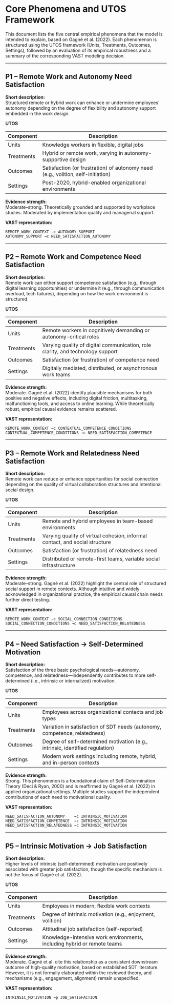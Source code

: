 # Core Phenomena and UTOS Framework

This document lists the five central empirical phenomena that the model is intended to explain, based on Gagné et al. (2022). Each phenomenon is structured using the UTOS framework (Units, Treatments, Outcomes, Settings), followed by an evaluation of its empirical robustness and a summary of the corresponding VAST modeling decision.

---

## **P1 – Remote Work and Autonomy Need Satisfaction**

**Short description:**  
Structured remote or hybrid work can enhance or undermine employees’ autonomy depending on the degree of flexibility and autonomy support embedded in the work design.

**UTOS**

| Component | Description |
|----------|-------------|
| Units | Knowledge workers in flexible, digital jobs |
| Treatments | Hybrid or remote work, varying in autonomy-supportive design |
| Outcomes | Satisfaction (or frustration) of autonomy need (e.g., volition, self-initiation) |
| Settings | Post-2020, hybrid-enabled organizational environments |

**Evidence strength:**  
Moderate–strong. Theoretically grounded and supported by workplace studies. Moderated by implementation quality and managerial support.

**VAST representation:**
```plaintext
REMOTE_WORK_CONTEXT →c AUTONOMY_SUPPORT
AUTONOMY_SUPPORT →c NEED_SATISFACTION_AUTONOMY
```

---

## **P2 – Remote Work and Competence Need Satisfaction**

**Short description:**  
Remote work can either support competence satisfaction (e.g., through digital learning opportunities) or undermine it (e.g., through communication overload, tech failures), depending on how the work environment is structured.

**UTOS**

| Component | Description |
|----------|-------------|
| Units | Remote workers in cognitively demanding or autonomy-critical roles |
| Treatments | Varying quality of digital communication, role clarity, and technology support |
| Outcomes | Satisfaction (or frustration) of competence need |
| Settings | Digitally mediated, distributed, or asynchronous work teams |

**Evidence strength:**  
Moderate. Gagné et al. (2022) identify plausible mechanisms for both positive and negative effects, including digital friction, multitasking, malfunctioning tools, and access to online learning. While theoretically robust, empirical causal evidence remains scattered.

**VAST representation:**
```plaintext
REMOTE_WORK_CONTEXT →c CONTEXTUAL_COMPETENCE_CONDITIONS
CONTEXTUAL_COMPETENCE_CONDITIONS →c NEED_SATISFACTION_COMPETENCE
```

---

## **P3 – Remote Work and Relatedness Need Satisfaction**

**Short description:**  
Remote work can reduce or enhance opportunities for social connection depending on the quality of virtual collaboration structures and intentional social design.

**UTOS**

| Component | Description |
|----------|-------------|
| Units | Remote and hybrid employees in team-based environments |
| Treatments | Varying quality of virtual cohesion, informal contact, and social structure |
| Outcomes | Satisfaction (or frustration) of relatedness need |
| Settings | Distributed or remote-first teams, variable social infrastructure |

**Evidence strength:**  
Moderate–strong. Gagné et al. (2022) highlight the central role of structured social support in remote contexts. Although intuitive and widely acknowledged in organizational practice, the empirical causal chain needs further direct testing.

**VAST representation:**
```plaintext
REMOTE_WORK_CONTEXT →c SOCIAL_CONNECTION_CONDITIONS
SOCIAL_CONNECTION_CONDITIONS →c NEED_SATISFACTION_RELATEDNESS
```

---

## **P4 – Need Satisfaction → Self-Determined Motivation**

**Short description:**  
Satisfaction of the three basic psychological needs—autonomy, competence, and relatedness—independently contributes to more self-determined (i.e., intrinsic or internalized) motivation.

**UTOS**

| Component | Description |
|----------|-------------|
| Units | Employees across organizational contexts and job types |
| Treatments | Variation in satisfaction of SDT needs (autonomy, competence, relatedness) |
| Outcomes | Degree of self-determined motivation (e.g., intrinsic, identified regulation) |
| Settings | Modern work settings including remote, hybrid, and in-person contexts |

**Evidence strength:**  
Strong. This phenomenon is a foundational claim of Self-Determination Theory (Deci & Ryan, 2000) and is reaffirmed by Gagné et al. (2022) in applied organizational settings. Multiple studies support the independent contributions of each need to motivational quality.

**VAST representation:**
```plaintext
NEED_SATISFACTION_AUTONOMY    →c INTRINSIC_MOTIVATION
NEED_SATISFACTION_COMPETENCE  →c INTRINSIC_MOTIVATION
NEED_SATISFACTION_RELATEDNESS →c INTRINSIC_MOTIVATION
```

---

## **P5 – Intrinsic Motivation → Job Satisfaction**

**Short description:**  
Higher levels of intrinsic (self-determined) motivation are positively associated with greater job satisfaction, though the specific mechanism is not the focus of Gagné et al. (2022).

**UTOS**

| Component | Description |
|----------|-------------|
| Units | Employees in modern, flexible work contexts |
| Treatments | Degree of intrinsic motivation (e.g., enjoyment, volition) |
| Outcomes | Attitudinal job satisfaction (self-reported) |
| Settings | Knowledge-intensive work environments, including hybrid or remote teams |

**Evidence strength:**  
Moderate. Gagné et al. cite this relationship as a consistent downstream outcome of high-quality motivation, based on established SDT literature. However, it is not formally elaborated within the reviewed theory, and mechanisms (e.g., engagement, alignment) remain unspecified.

**VAST representation:**
```plaintext
INTRINSIC_MOTIVATION →p JOB_SATISFACTION
```
